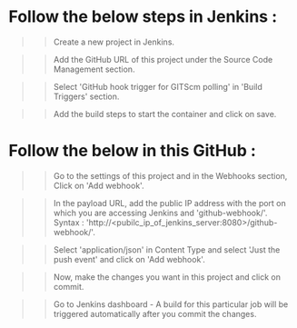 # Follow the below steps in Jenkins :

>> Create a new project in Jenkins.

>> Add the GitHub URL of this project under the Source Code Management section.

>> Select 'GitHub hook trigger for GITScm polling' in 'Build Triggers' section.

>> Add the build steps to start the container and click on save.



# Follow the below in this GitHub :

>> Go to the settings of this project and in the Webhooks section, Click on 'Add webhook'.

>> In the payload URL, add the public IP address with the port on which you are accessing Jenkins and 'github-webhook/'.
Syntax : 'http://<pubilc_ip_of_jenkins_server:8080>/github-webhook/'.

>> Select 'application/json' in Content Type and select 'Just the push event' and click on 'Add webhook'.

>> Now, make the changes you want in this project and click on commit.

>> Go to Jenkins dashboard - A build for this particular job will be triggered automatically after you commit the changes. 
